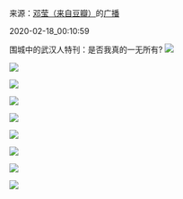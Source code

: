 来源：[邓莹（来自豆瓣）](https://www.douban.com/people/1502959/)的[广播](https://www.douban.com/people/1502959/status/2817927805/)


2020-02-18_00:10:59


围城中的武汉人特刊：是否我真的一无所有?
![](./pic/2020-02-18_00:10:59-邓莹的广播1.jpg)  

![](./pic/2020-02-18_00:10:59-邓莹的广播2.jpg)  

![](./pic/2020-02-18_00:10:59-邓莹的广播3.jpg)  

![](./pic/2020-02-18_00:10:59-邓莹的广播4.jpg)  

![](./pic/2020-02-18_00:10:59-邓莹的广播5.jpg)  

![](./pic/2020-02-18_00:10:59-邓莹的广播6.jpg)  

![](./pic/2020-02-18_00:10:59-邓莹的广播7.jpg)  

![](./pic/2020-02-18_00:10:59-邓莹的广播8.jpg)  

![](./pic/2020-02-18_00:10:59-邓莹的广播9.jpg)  

